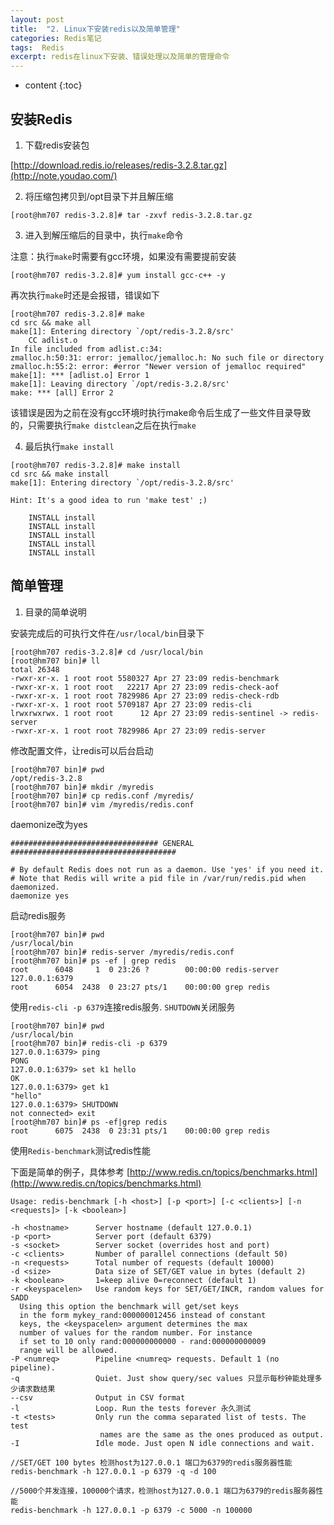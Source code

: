```yaml
---
layout: post
title:  "2. Linux下安装redis以及简单管理"
categories: Redis笔记
tags:  Redis
excerpt: redis在linux下安装、错误处理以及简单的管理命令
---
```


* content
{:toc}


## 安装Redis

1. 下载redis安装包

[http://download.redis.io/releases/redis-3.2.8.tar.gz](http://note.youdao.com/)

2. 将压缩包拷贝到/opt目录下并且解压缩

```
[root@hm707 redis-3.2.8]# tar -zxvf redis-3.2.8.tar.gz
```

3. 进入到解压缩后的目录中，执行`make`命令

注意：执行`make`时需要有gcc环境，如果没有需要提前安装

```
[root@hm707 redis-3.2.8]# yum install gcc-c++ -y
```

再次执行`make`时还是会报错，错误如下

```
[root@hm707 redis-3.2.8]# make
cd src && make all
make[1]: Entering directory `/opt/redis-3.2.8/src'
    CC adlist.o
In file included from adlist.c:34:
zmalloc.h:50:31: error: jemalloc/jemalloc.h: No such file or directory
zmalloc.h:55:2: error: #error "Newer version of jemalloc required"
make[1]: *** [adlist.o] Error 1
make[1]: Leaving directory `/opt/redis-3.2.8/src'
make: *** [all] Error 2
```
该错误是因为之前在没有gcc环境时执行make命令后生成了一些文件目录导致的，只需要执行`make distclean`之后在执行`make`

4. 最后执行`make install`

```
[root@hm707 redis-3.2.8]# make install
cd src && make install
make[1]: Entering directory `/opt/redis-3.2.8/src'

Hint: It's a good idea to run 'make test' ;)

    INSTALL install
    INSTALL install
    INSTALL install
    INSTALL install
    INSTALL install

```

## 简单管理

1. 目录的简单说明

安装完成后的可执行文件在`/usr/local/bin`目录下

```
[root@hm707 redis-3.2.8]# cd /usr/local/bin
[root@hm707 bin]# ll
total 26348
-rwxr-xr-x. 1 root root 5580327 Apr 27 23:09 redis-benchmark
-rwxr-xr-x. 1 root root   22217 Apr 27 23:09 redis-check-aof
-rwxr-xr-x. 1 root root 7829986 Apr 27 23:09 redis-check-rdb
-rwxr-xr-x. 1 root root 5709187 Apr 27 23:09 redis-cli
lrwxrwxrwx. 1 root root      12 Apr 27 23:09 redis-sentinel -> redis-server
-rwxr-xr-x. 1 root root 7829986 Apr 27 23:09 redis-server
```

修改配置文件，让redis可以后台启动

```
[root@hm707 bin]# pwd
/opt/redis-3.2.8
[root@hm707 bin]# mkdir /myredis
[root@hm707 bin]# cp redis.conf /myredis/
[root@hm707 bin]# vim /myredis/redis.conf

```
daemonize改为yes

```
################################# GENERAL #####################################

# By default Redis does not run as a daemon. Use 'yes' if you need it.
# Note that Redis will write a pid file in /var/run/redis.pid when daemonized.
daemonize yes

```

启动redis服务

```
[root@hm707 bin]# pwd
/usr/local/bin
[root@hm707 bin]# redis-server /myredis/redis.conf
[root@hm707 bin]# ps -ef | grep redis
root      6048     1  0 23:26 ?        00:00:00 redis-server 127.0.0.1:6379
root      6054  2438  0 23:27 pts/1    00:00:00 grep redis

```

使用`redis-cli -p 6379`连接redis服务.
`SHUTDOWN`关闭服务

```
[root@hm707 bin]# pwd
/usr/local/bin
[root@hm707 bin]# redis-cli -p 6379
127.0.0.1:6379> ping
PONG
127.0.0.1:6379> set k1 hello
OK
127.0.0.1:6379> get k1
"hello"
127.0.0.1:6379> SHUTDOWN
not connected> exit
[root@hm707 bin]# ps -ef|grep redis
root      6075  2438  0 23:31 pts/1    00:00:00 grep redis

```

使用`Redis-benchmark`测试redis性能

下面是简单的例子，具体参考 [http://www.redis.cn/topics/benchmarks.html](http://www.redis.cn/topics/benchmarks.html)

```
Usage: redis-benchmark [-h <host>] [-p <port>] [-c <clients>] [-n <requests]> [-k <boolean>]

-h <hostname>      Server hostname (default 127.0.0.1)
-p <port>          Server port (default 6379)
-s <socket>        Server socket (overrides host and port)
-c <clients>       Number of parallel connections (default 50)
-n <requests>      Total number of requests (default 10000)
-d <size>          Data size of SET/GET value in bytes (default 2)
-k <boolean>       1=keep alive 0=reconnect (default 1)
-r <keyspacelen>   Use random keys for SET/GET/INCR, random values for SADD
  Using this option the benchmark will get/set keys
  in the form mykey_rand:000000012456 instead of constant
  keys, the <keyspacelen> argument determines the max
  number of values for the random number. For instance
  if set to 10 only rand:000000000000 - rand:000000000009
  range will be allowed.
-P <numreq>        Pipeline <numreq> requests. Default 1 (no pipeline).
-q                 Quiet. Just show query/sec values 只显示每秒钟能处理多少请求数结果
--csv              Output in CSV format
-l                 Loop. Run the tests forever 永久测试
-t <tests>         Only run the comma separated list of tests. The test
                    names are the same as the ones produced as output.
-I                 Idle mode. Just open N idle connections and wait.
```

```
//SET/GET 100 bytes 检测host为127.0.0.1 端口为6379的redis服务器性能
redis-benchmark -h 127.0.0.1 -p 6379 -q -d 100

//5000个并发连接，100000个请求，检测host为127.0.0.1 端口为6379的redis服务器性能
redis-benchmark -h 127.0.0.1 -p 6379 -c 5000 -n 100000
```
